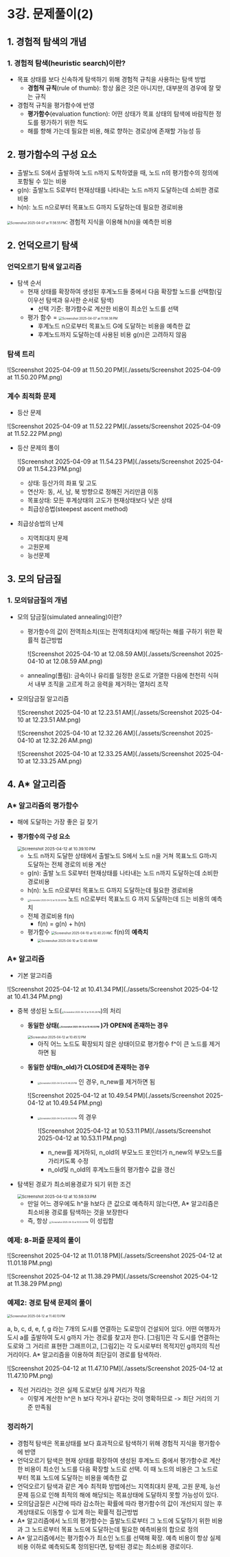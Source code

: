 # 3강. 문제풀이(2)

## 1. 경험적 탐색의 개념

### 1. 경험적 탐색(heuristic search)이란?

- 목표 상태를 보다 신속하게 탐색하기 위해 경험적 규칙을 사용하는 탐색 방법
  - **경험적 규칙**(rule of thumb): 항상 옳은 것은 아니지만, 대부분의 경우에 잘 맞는 규칙
- 경험적 규칙을 평가함수에 반영
  - **평가함수**(evaluation  function): 어떤 상태가 목표 상태의 탐색에 바람직한 정도를 평가하기 위한 척도
  - 해를 향해 가는데 필요한 비용, 해로 향하는 경로상에 존재할 가능성 등



## 2. 평가함수의 구성 요소

- 출발노드 S에서 출발하여 노드 n까지 도착하였을 때, 노드 n의 평가함수의 정의에 포함될 수 있는 비용
- g(n): 출발노드 S로부터 현재상태를 나타내는 노드 n까지 도달하는데 소비한 경로비용
- h(n): 노드 n으로부터 목표노드 G까지 도달하는데 필요한 경로비용

​	<img src="./assets/Screenshot 2025-04-07 at 11.56.55 PM.png" alt="Screenshot 2025-04-07 at 11.56.55 PM" style="zoom:50%;" />: 경험적 지식을 이용해 h(n)을 예측한 비용



## 2. 언덕오르기 탐색

### 언덕오르기 탐색 알고리즘

- 탐색 순서
  - 현재 상태를 확장하여 생성된 후계노드들 중에서 다음 확장할 노드를 선택함(깊이우선 탐색과 유사한 순서로 탐색)
    - 선택 기준: 평가함수로 계산한 비용이 최소인 노드를 선택
  - 평가 함수 = <img src="./assets/Screenshot 2025-04-07 at 11.58.38 PM.png" alt="Screenshot 2025-04-07 at 11.58.38 PM" style="zoom:50%;" />
    - 후계노드 n으로부터 목표노드 G에 도달하는 비용을 예측한 값
    - 후계노드까지 도달하는데 사용된 비용 g(n)은 고려하지 않음



### 탐색 트리

![Screenshot 2025-04-09 at 11.50.20 PM](./assets/Screenshot 2025-04-09 at 11.50.20 PM.png)



### 계수 최적화 문제

- 등산 문제

![Screenshot 2025-04-09 at 11.52.22 PM](./assets/Screenshot 2025-04-09 at 11.52.22 PM.png)

- 등산 문제의 풀이

  ![Screenshot 2025-04-09 at 11.54.23 PM](./assets/Screenshot 2025-04-09 at 11.54.23 PM.png)

  - 상태: 등산가의 좌표 및 고도
  - 연산자: 동, 서, 남, 북 방향으로 정해진 거리만큼 이동
  - 목표상태: 모든 후계상태의 고도가 현재상태보다 낮은 상태
  - 최급상승법(steepest ascent method)

- 최급상승법의 난제

  - 지역최대치 문제
  - 고원문제
  - 능선문제



## 3. 모의 담금질

### 1. 모의담금질의 개념

- 모의 담금질(simulated annealing)이란?

  - 평가함수의 값이 전역최소치(또는 전역최대치)에 해당하는 해를 구하기 위한 확률적 접근방법

    ![Screenshot 2025-04-10 at 12.08.59 AM](./assets/Screenshot 2025-04-10 at 12.08.59 AM.png)

  - annealing(풀림): 금속이나 유리를 일정한 온도로 가열한 다음에 천천히 식혀서 내부 조직을 고르게 하고 응력을 제거하는 열처리 조작

- 모의담금질 알고리즘

  ![Screenshot 2025-04-10 at 12.23.51 AM](./assets/Screenshot 2025-04-10 at 12.23.51 AM.png)

  ![Screenshot 2025-04-10 at 12.32.26 AM](./assets/Screenshot 2025-04-10 at 12.32.26 AM.png)

  ![Screenshot 2025-04-10 at 12.33.25 AM](./assets/Screenshot 2025-04-10 at 12.33.25 AM.png)

  





## 4. A* 알고리즘

###  A* 알고리즘의 평가함수

- 해에 도달하는 가장 좋은 길 찾기
- **평가함수의 구성 요소**
  
  <img src="./assets/Screenshot 2025-04-12 at 10.39.10 PM.png" alt="Screenshot 2025-04-12 at 10.39.10 PM" style="zoom:67%;" />
  
  - 노드 n까지 도달한 상태에서 출발노드 S에서 노드 n을 거쳐 목표노드 G까›지 도달하는 전체 경로의 비용 계산
  - g(n): 출발 노드 S로부터 현재상태를 나타내는 노드 n까지 도달하는데 소비한 경로비용
  - h(n): 노드 n으로부터 목표노드 G까지 도달하는데 필요한 경로비용
  - <img src="./assets/Screenshot 2025-04-12 at 10.39.58 PM.png" alt="Screenshot 2025-04-12 at 10.39.58 PM" style="zoom:33%;" /> 노드 n으로부터 목표노드 G 까지 도달하는데 드는 비용의 예측치
  - 전체 경로비용 f(n)
    - f(n) = g(n) + h(n)
  - 평가함수 <img src="./assets/Screenshot 2025-04-10 at 12.40.20 AM.png" alt="Screenshot 2025-04-10 at 12.40.20 AM" style="zoom:50%;" />: f(n)의 **예측치**
    - <img src="./assets/Screenshot 2025-04-10 at 12.40.49 AM.png" alt="Screenshot 2025-04-10 at 12.40.49 AM" style="zoom:50%;" /> 

 

### A* 알고리즘

- 기본 알고리즘

![Screenshot 2025-04-12 at 10.41.34 PM](./assets/Screenshot 2025-04-12 at 10.41.34 PM.png)

- 중복 생성된 노드(<img src="./assets/Screenshot 2025-04-12 at 10.45.28 PM.png" alt="Screenshot 2025-04-12 at 10.45.28 PM" style="zoom:33%;" />)의 처리

  - **동일한 상태(<img src="./assets/Screenshot 2025-04-12 at 10.46.03 PM.png" alt="Screenshot 2025-04-12 at 10.46.03 PM" style="zoom:33%;" /> )가 OPEN에 존재하는 경우**

    <img src="./assets/Screenshot 2025-04-12 at 10.45.12 PM.png" alt="Screenshot 2025-04-12 at 10.45.12 PM" style="zoom:50%;" />

    - 아직 어느 노드도 확장되지 않은 상태이므로 평가함수 f^이 큰 노드를 제거하면 됨

  - **동일한 상태(n_old)가 CLOSED에 존재하는 경우**

    - <img src="./assets/Screenshot 2025-04-12 at 10.48.20 PM.png" alt="Screenshot 2025-04-12 at 10.48.20 PM" style="zoom:33%;" /> 인 경우, n_new를 제거하면 됨

    ![Screenshot 2025-04-12 at 10.49.54 PM](./assets/Screenshot 2025-04-12 at 10.49.54 PM.png)

    - <img src="./assets/Screenshot 2025-04-12 at 10.50.43 PM.png" alt="Screenshot 2025-04-12 at 10.50.43 PM" style="zoom:33%;" /> 의 경우

      ![Screenshot 2025-04-12 at 10.53.11 PM](./assets/Screenshot 2025-04-12 at 10.53.11 PM.png)

      - n_new를 제거하되, n_old의 부모노드 포인터가 n_new의 부모노드를 가리키도록 수정
      - n_old및 n_old의 후계노드들의 평가함수 값을 갱신

- 탐색된 경로가 최소비용경로가 되기 위한 조건

  <img src="./assets/Screenshot 2025-04-12 at 10.59.53 PM.png" alt="Screenshot 2025-04-12 at 10.59.53 PM" style="zoom:67%;" />

  - 만일 어느 경우에도 h^을 h보다 큰 값으로 예측하지 않는다면, A* 알고리즘은 최소비용 경로를 탐색하는 것을 보장한다
  - 즉, 항상 <img src="./assets/Screenshot 2025-04-12 at 10.55.04 PM.png" alt="Screenshot 2025-04-12 at 10.55.04 PM" style="zoom:33%;" /> 이 성립함



### 예제: 8-퍼즐 문제의 풀이

![Screenshot 2025-04-12 at 11.01.18 PM](./assets/Screenshot 2025-04-12 at 11.01.18 PM.png)

![Screenshot 2025-04-12 at 11.38.29 PM](./assets/Screenshot 2025-04-12 at 11.38.29 PM.png)

### 예제2: 경로 탐색 문제의 풀이

<img src="./assets/Screenshot 2025-04-12 at 11.40.13 PM.png" alt="Screenshot 2025-04-12 at 11.40.13 PM" style="zoom:50%;" />

a, b, c, d, e, f, g 라는 7개의 도시를 연결하는 도로망이 건설되어 있다. 어떤 여행자가 도시 a를 출발하여 도시 g까지 가는 경로를 찾고자 한다. [그림1]은 각 도시를 연결하는 도로와 그 거리르 표현한 그래프이고, [그림2]는 각 도시로부터 목적지인 g까지의 직선거리이다. A* 알고리즘을 이용하여 최단길이 경로를 탐색하라.

![Screenshot 2025-04-12 at 11.47.10 PM](./assets/Screenshot 2025-04-12 at 11.47.10 PM.png)

- 직선 거리라는 것은 실제 도로보단 실제 거리가 작음
  - 이렇게 계산한 h^은 h 보다 작거나 같다는 것이 명확하므로 -> 최단 거리의 기준 만족됨



### 정리하기

- 경험적 탐색은 목표상태를 보다 효과적으로 탐색하기 위해 경험적 지식을 평가함수에 반영
- 언덕오르기 탐색은 현재 상태를 확장하여 생성된 후계노드 중에서 평가함수로 계산한 비용이 최소인 노드를 다음 확장할 노드로 선택. 이 때 노드의 비용은 그 노드로부터 목표 노드에 도달하는 비용을 예측한 값
- 언덕오르기 탐색과 같은 계수 최적화 방법에선느 지역최대치 문제, 고원 문제, 능선 문제 등으로 인해 최적의 해에 해당되는 목표상태에 도달하지 못할 가능성이 있다. 
- 모의담금질은 시간에 따라 감소하는 확률에 따라 평가함수의 값이 개선되지 않는 후계상태로도 이동할 수 있게 하는 확률적 접근방법
- A* 알고리즘에서 노드의 평가함수는 출발노드로부터 그 노드에 도달하기 위한 비용과 그 노드로부터 목표 노드에 도달하는데 필요한 예측비용의 합으로 정의
- A* 알고리즘에서는 평가함수가 최소인 노드를 선택해 확장. 예측 비용이 항상 실제 비용 이하로 예측되도록 정의된다면, 탐색된 경로는 최소비용 경로이다. 
